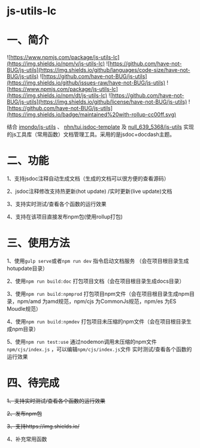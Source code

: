 # js-utils-lc

# 一、简介
![https://www.npmjs.com/package/js-utils-lc](https://img.shields.io/npm/v/js-utils-lc)
![https://github.com/have-not-BUG/js-utils](https://img.shields.io/github/languages/code-size/have-not-BUG/js-utils)
![https://github.com/have-not-BUG/js-utils](https://img.shields.io/github/issues-raw/have-not-BUG/js-utils)
![https://www.npmjs.com/package/js-utils-lc](https://img.shields.io/npm/dt/js-utils-lc)
![https://github.com/have-not-BUG/js-utils](https://img.shields.io/github/license/have-not-BUG/js-utils)
![https://github.com/have-not-BUG/js-utils](https://img.shields.io/badge/maintained%20with-rollup-cc00ff.svg)





结合 [imondo/js-utils](https://github.com/imondo/js-utils) 、 [nhn/tui.jsdoc-template](https://github.com/nhn/tui.jsdoc-template) 及 [null_639_5368/js-utils](https://gitee.com/null_639_5368/js-utils)
实现的js工具库（常用函数）文档管理工具。采用的是jsdoc+docdash主题。

# 二、功能
1、支持jsdoc注释自动生成文档（生成的文档可以很方便的查看源码）

2、jsdoc注释修改支持热更新(hot update) /实时更新(live update)文档

3、支持实时测试/查看各个函数的运行效果

4、支持在该项目直接发布npm包(使用rollup打包)


# 三、使用方法
1、使用`gulp serve`或者`npm run dev` 指令启动文档服务 （会在项目根目录生成hotupdate目录）

2、使用`npm run build:doc` 打包项目文档（会在项目根目录生成docs目录）

3、使用`npm run build:npmprod` 打包项目npm文件（会在项目根目录生成npm目录，npm/amd 为amd规范，npm/cjs 为CommonJs规范，npm/es 为ES Moudle规范）

4、使用`npm run build:npmdev` 打包项目未压缩的npm文件（会在项目根目录生成npm目录）

5、使用`npm run test:use` 通过nodemon调用未压缩的npm文件 `npm/cjs/index.js` ，可以编辑`npm/cjs/index.js`文件 实时测试/查看各个函数的运行效果

# 四、待完成
~~1、支持实时测试/查看各个函数的运行效果~~

~~2、发布npm包~~

~~3、支持https://img.shields.io/~~

4、补充常用函数

